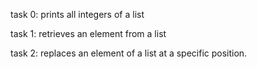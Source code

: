 task 0: prints all integers of a list

task 1: retrieves an element from a list

task 2: replaces an element of a list at a specific position.
